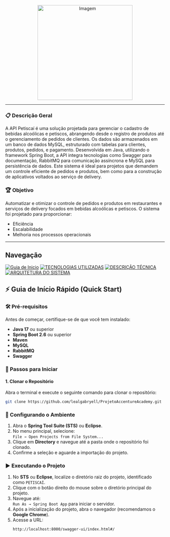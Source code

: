 <p align="center">
  <img src="https://github.com/user-attachments/assets/c2c55aba-ce92-4b37-9c77-91607c77a981" width="300" alt="Imagem">
</p>

---

### 📋 Descrição Geral
A API Petiscaí é uma solução projetada para gerenciar o cadastro de bebidas alcoólicas e petiscos, abrangendo desde o registro de produtos até o gerenciamento de pedidos de clientes. Os dados são armazenados em um banco de dados MySQL, estruturado com tabelas para clientes, produtos, pedidos, e pagamento. Desenvolvida em Java, utilizando o framework Spring Boot, a API integra tecnologias como Swagger para documentação, RabbitMQ para comunicação assíncrona e MySQL para persistência de dados. Este sistema é ideal para projetos que demandem um controle eficiente de pedidos e produtos, bem como para a construção de aplicativos voltados ao serviço de delivery.
### 🏆 Objetivo
Automatizar e otimizar o controle de pedidos e produtos em restaurantes e serviços de delivery focados em bebidas alcoólicas e petiscos. O sistema foi projetado para proporcionar:
- Eficiência
- Escalabilidade
- Melhoria nos processos operacionais

---

## Navegação

[![Guia de Inicio](https://img.shields.io/badge/BANCO_DE_DADOS-000?style=for-the-badge&logo=database)](#banco-de-dados) [![TECNOLOGIAS UTILIZADAS](https://img.shields.io/badge/TECNOLOGIAS_UTILIZADAS-000?style=for-the-badge&logo=github)](#tecnologias-utilizadas) [![DESCRIÇÃO TÉCNICA](https://img.shields.io/badge/DESCRIÇÃO_TÉCNICA-000?style=for-the-badge&logo=markdown)](#descrição-técnica) [![ARQUITETURA DO SISTEMA](https://img.shields.io/badge/ARQUITETURA_DO_SISTEMA-000?style=for-the-badge&logo=visualstudiocode)](#arquitetura-do-sistema)


<!-- Você pode adicionar um link para outras línguas, caso desejar -->
<!-- 
<p align="center">
  <i>Leia em outros idiomas:</i>
  <a href="./translations/README-ptBR.md">Português</a>
</p>
-->

## ⚡ Guia de Início Rápido (Quick Start)

### 🛠️ Pré-requisitos
Antes de começar, certifique-se de que você tem instalado:
- **Java 17** ou superior
- **Spring Boot 2.6** ou superior
- **Maven**
- **MySQL**
- **RabbitMQ**
- **Swagger**

### 🚀 Passos para Iniciar

#### 1. Clonar o Repositório
Abra o terminal e execute o seguinte comando para clonar o repositório:
```bash
git clone https://github.com/lealgabryell/ProjetoAccentureAcademy.git
```
### 📂 Configurando o Ambiente
1. Abra o **Spring Tool Suite (STS)** ou **Eclipse**.
2. No menu principal, selecione:  
   `File → Open Projects from File System...`
3. Clique em **Directory** e navegue até a pasta onde o repositório foi clonado.
4. Confirme a seleção e aguarde a importação do projeto.

### ▶️ Executando o Projeto
1. No **STS** ou **Eclipse**, localize o diretório raiz do projeto, identificado como `PETISCAÍ`.
2. Clique com o botão direito do mouse sobre o diretório principal do projeto.
3. Navegue até:  
   `Run As → Spring Boot App` para iniciar o servidor.
4. Após a inicialização do projeto, abra o navegador (recomendamos o **Google Chrome**).
5. Acesse a URL:  
   ```url
   http://localhost:8000/swagger-ui/index.html#/
    ```
